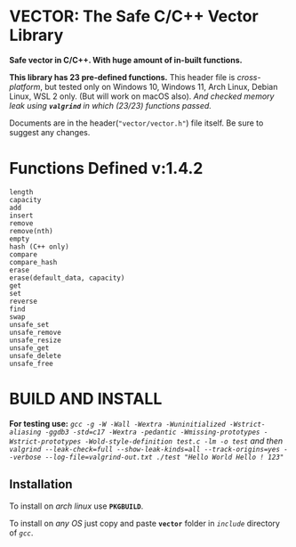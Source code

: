 # VECTOR: The Safe C/C++ Vector Library
**Safe vector in C/C++. With huge amount of in-built functions.**

**This library has 23 pre-defined functions.**
This header file is *cross-platform*, but tested only on Windows 10, Windows 11, Arch Linux, Debian Linux, WSL 2 only. (But will work on macOS also). *And checked memory leak using **`valgrind`** in which (23/23) functions passed.*

Documents are in the header(`"vector/vector.h"`) file itself.
Be sure to suggest any changes.

# Functions Defined v:1.4.2

```
length
capacity
add
insert
remove
remove(nth)
empty
hash (C++ only)
compare
compare_hash
erase
erase(default_data, capacity)
get
set
reverse
find
swap
unsafe_set
unsafe_remove
unsafe_resize
unsafe_get
unsafe_delete
unsafe_free
```

# BUILD AND INSTALL

**For testing use:** *`gcc -g -W -Wall -Wextra -Wuninitialized -Wstrict-aliasing -ggdb3 -std=c17 -Wextra -pedantic -Wmissing-prototypes -Wstrict-prototypes -Wold-style-definition test.c -lm -o test` and then `valgrind --leak-check=full --show-leak-kinds=all --track-origins=yes --verbose --log-file=valgrind-out.txt ./test "Hello World Hello ! 123"`*

## Installation

To install on *arch linux* use **`PKGBUILD`**.

To install on *any OS* just copy and paste **`vector`** folder in *`include`* directory of *`gcc`*.
